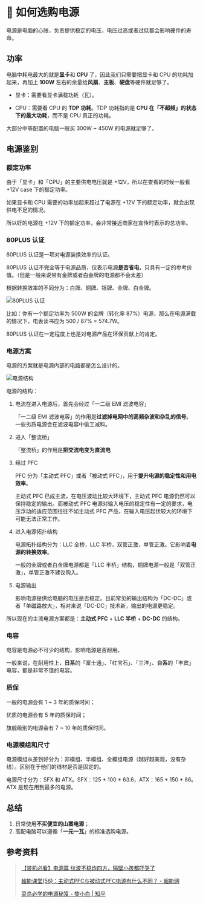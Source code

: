 # 🤔 如何选购电源

电源是电脑的心胀，负责提供稳定的电压，电压过高或者过低都会影响硬件的寿命。

## 功率

电脑中耗电最大的就是**显卡**和 **CPU** 了，因此我们只需要把显卡和 CPU 的功耗加起来，再加上 **100W** 左右的余量给**风扇**、**主板**、**硬盘**等硬件就足够了。

- 显卡：需要看显卡满载功耗（瓦）。

- CPU：需要看 CPU 的 **TDP 功耗**。TDP 功耗指的是 **CPU 在「不超频」的状态下的最大功耗**，而不是 CPU 真正的功耗。

大部分中等配置的电脑一般买 300W ~ 450W 的电源就足够了。

## 电源鉴别

### 额定功率

由于「显卡」和「CPU」的主要供电电压就是 +12V，所以在查看的时候一般看 +12V case 下的额定功率。

如果显卡和 CPU 需要的功率加起来超过了电源在 +12V 下的额定功率，就会出现供电不足的情况。

所以好的电源在 +12V 下的额定功率，会非常接近商家在宣传时表示的总功率。

### 80PLUS 认证

80PLUS 认证是一项对电源装换效率的认证。

80PLUS 认证不完全等于电源品质，仅表示电源**是否省电**，只具有一定的参考价值。（但是一般来说带有金牌或者白金牌的电源都不会太差）

根据转换效率的不同分为：白牌、铜牌、银牌、金牌、白金牌。

![80PLUS 认证](http://ww1.sinaimg.cn/large/006DJj5Hgy1g5mivlz5szj31gs0m4qsm.jpg)

比如：你有一个额定功率为 500W 的金牌（转化率 87%）电源，那么在电源满载的情况下，电表读书应为 500 / 87% = 574.7W。

80PLUS 认证在一定程度上也是对电源产品在环保贡献上的肯定。

### 电源方案

电源的方案就是电源内部的电路都是怎么设计的。

![电源结构](http://ww1.sinaimg.cn/large/006DJj5Hgy1g5mkhbbduvj31lw0osamz.jpg)

电源的结构：

1. 电流在进入电源后，首先会经过「一二级 EMI 滤波电容」

    「一二级 EMI 滤波电容」的作用是**过滤掉电网中的高频杂波和杂乱的信号**。一些劣质电源会在滤波电容中偷工减料。

2. 进入「整流桥」

    「整流桥」的作用是**把交流电变为直流电**

3. 经过 PFC

    PFC 分为「主动式 PFC」或者「被动式 PFC」，用于**提升电源的稳定性和用电效率**。
    
    主动式 PFC 已成主流，在电压波动比较大环境下，主动式 PFC 电源仍然可以保持稳定的输出。而被动式 PFC 电源对输入电压的稳定性有一定的要求，电压浮动的适应范围往往不如主动式 PFC 产品，在输入电压起伏较大的环境下可能无法正常工作。

4. 进入电源拓扑结构

    电源拓扑结构分为：LLC 全桥，LLC 半桥，双管正激，单管正激。它影响着**电源的转换效率**。

    一般的金牌或者白金牌电源都是「LLC 半桥」结构，铜牌电源一般是「双管正激」，单管正激不建议购入。

5. 电源输出

    影响电源提供给电脑的电压是否稳定。目前常见的输出结构为「DC-DC」或者「单磁路放大」，相对来说「DC-DC」技术新，输出的电源更稳定。

所以现在的主流电源方案都是：**主动式 PFC** + **LLC 半桥** + **DC-DC** 的结构。

### 电容

电容是电源必不可少的结构，影响电源是否耐用。

一般来说，在耐用性上，**日系**的「富士通」、「红宝石」、「三洋」、**台系**的「丰宾」电容，都是非常不错的电容。

### 质保

一般的电源会有 1 ~ 3 年的质保时间；

优质的电源会有 5 年的质保时间；

旗舰级别的电源会有 7 ~ 10 年的质保时间。

### 电源模组和尺寸

电源模组从差到好分为：非模组、半模组、全模组电源（越好越美观，没有杂线）。区别在于他们的线材是否是固定的。

电源尺寸分为：SFX 和 ATX。SFX：125 * 100 * 63.6，ATX：165 * 150 * 86。ATX 是现在用到最多的电源。

## 总结

1. 日常使用**不买便宜的山寨电源**；
2. 高配电脑可以遵循「**一元一瓦**」的标准选购电源。

## 参考资料

> [【装机必看】电源篇 纹波不稳炸四方，隔壁小孩都吓哭了](https://www.bilibili.com/video/av29410982)
> 
> [超能课堂(56)：主动式PFC与被动式PFC电源有什么不同？ - 超能网](https://www.expreview.com/49100.html)
> 
> [菜鸟必学的电源秘笈 - 黎小白 | 知乎](https://www.zhihu.com/question/25627616/answer/282543817)